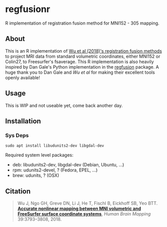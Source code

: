 # regfusionr
R implementation of registration fusion method for MNI152 - 305 mapping.

## About

This is an R implementation of [Wu et al (2018)'s registration fusion methods](https://onlinelibrary.wiley.com/doi/full/10.1002/hbm.24213) to project MRI data from standard volumetric coordinates, either MNI152 or Colin27, to Freesurfer's fsaverage. This R implementation is also heavily inspired by Dan Gale's Python implementation in the [regfusion](https://github.com/danjgale/reg-fusion) package. A huge thank you to Dan Gale and  *Wu et al* for making their excellent tools openly available!

## Usage

This is WIP and not useable yet, come back another day.

## Installation

### Sys Deps

```
sudo apt install libudunits2-dev libgdal-dev
```


Required system level packages:
 
* deb: libudunits2-dev, libgdal-dev (Debian, Ubuntu, ...)
* rpm: udunits2-devel, ? (Fedora, EPEL, ...)
* brew: udunits, ? (OSX)

## Citation

>Wu J, Ngo GH, Greve DN, Li J, He T, Fischl B, Eickhoff SB, Yeo BTT. [**Accurate nonlinear mapping between MNI volumetric and FreeSurfer surface coordinate systems**](http://people.csail.mit.edu/ythomas/publications/2018VolSurfMapping-HBM.pdf), *Human Brain Mapping* 39:3793–3808, 2018.


   
